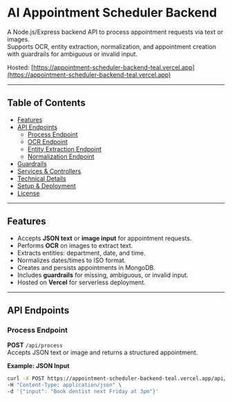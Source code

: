 # AI Appointment Scheduler Backend

A Node.js/Express backend API to process appointment requests via text or images.  
Supports OCR, entity extraction, normalization, and appointment creation with guardrails for ambiguous or invalid input.

Hosted: [https://appointment-scheduler-backend-teal.vercel.app](https://appointment-scheduler-backend-teal.vercel.app)

---

## Table of Contents

- [Features](#features)  
- [API Endpoints](#api-endpoints)  
  - [Process Endpoint](#process-endpoint)  
  - [OCR Endpoint](#ocr-endpoint)  
  - [Entity Extraction Endpoint](#entity-extraction-endpoint)  
  - [Normalization Endpoint](#normalization-endpoint)  
- [Guardrails](#guardrails)  
- [Services & Controllers](#services--controllers)  
- [Technical Details](#technical-details)  
- [Setup & Deployment](#setup--deployment)  
- [License](#license)  

---

## Features

- Accepts **JSON text** or **image input** for appointment requests.  
- Performs **OCR** on images to extract text.  
- Extracts entities: department, date, and time.  
- Normalizes dates/times to ISO format.  
- Creates and persists appointments in MongoDB.  
- Includes **guardrails** for missing, ambiguous, or invalid input.  
- Hosted on **Vercel** for serverless deployment.

---

## API Endpoints

### Process Endpoint

**POST** `/api/process`  
Accepts JSON text or image and returns a structured appointment.

**Example: JSON Input**
```bash
curl -X POST https://appointment-scheduler-backend-teal.vercel.app/api/process \
-H "Content-Type: application/json" \
-d '{"input": "Book dentist next Friday at 3pm"}'
